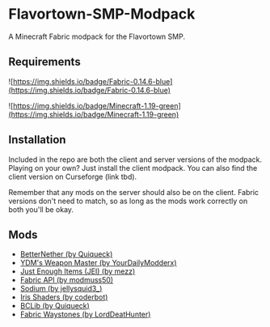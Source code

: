 # Flavortown-SMP-Modpack
A Minecraft Fabric modpack for the Flavortown SMP.

## Requirements

![https://img.shields.io/badge/Fabric-0.14.6-blue](https://img.shields.io/badge/Fabric-0.14.6-blue)

![https://img.shields.io/badge/Minecraft-1.19-green](https://img.shields.io/badge/Minecraft-1.19-green)

## Installation

Included in the repo are both the client and server versions of the modpack. Playing on your own? Just install the client modpack. You can also find the client version on Curseforge (link tbd). 

Remember that any mods on the server should also be on the client. Fabric versions don't need to match, so as long as the mods work correctly on both you'll be okay.

## Mods

<ul>
<li><a href="https://www.curseforge.com/minecraft/mc-mods/betternether">BetterNether (by Quiqueck)</a></li>
<li><a href="https://www.curseforge.com/minecraft/mc-mods/ydms-weapon-master">YDM's Weapon Master (by YourDailyModderx)</a></li>
<li><a href="https://www.curseforge.com/minecraft/mc-mods/jei">Just Enough Items (JEI) (by mezz)</a></li>
<li><a href="https://www.curseforge.com/minecraft/mc-mods/fabric-api">Fabric API (by modmuss50)</a></li>
<li><a href="https://www.curseforge.com/minecraft/mc-mods/sodium">Sodium (by jellysquid3_)</a></li>
<li><a href="https://www.curseforge.com/minecraft/mc-mods/irisshaders">Iris Shaders (by coderbot)</a></li>
<li><a href="https://www.curseforge.com/minecraft/mc-mods/bclib">BCLib (by Quiqueck)</a></li>
<li><a href="https://www.curseforge.com/minecraft/mc-mods/fabric-waystones">Fabric Waystones (by LordDeatHunter)</a></li>
</ul>